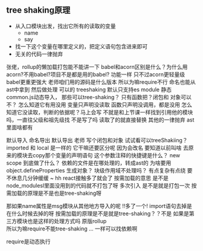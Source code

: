 ## tree shaking原理
- 从入口模块出发，找出它所有的读取的变量
  - name
  - say
- 找一下这个变量在哪里定义的，把定义语句包含进来即可
- 无关的代码一律抛弃


张佬，rollup的懒加载打包能不能讲一下
babel和acorn区别是什么？为什么用acorn?不用babel?项目不是都是用的babel?
功能一样
只不过acorn更轻量级
babel更重更强大
老师咱们用的源码是什么版本
所以为嘛require不行 命名也能从ast中拿到 然后做处理 可以的
treeshaking 默认只支持es module 静态
common.js动态导入，
那些可以tree-shaking？ 只有函数把？闭包和 对象可以不？
怎么知道它有用没用
变量只声明没读取  函数只声明没调用，都是没用
怎么知道它没读取，判断的依据呢？马上会写
不就是和上节课一样找到引用他的模块吗，一直往父级和祖先级找
不是写了吗   读取了的就直接替换  其他的一律抛弃
ast里面啥都有



默认导入 命名导出
默认导出
老师 写个闭包和对象 试试看可以treeShakiing？
imported 和 local 是一样的 它干嘛还要区分呢
因为会改名
要知道以前叫啥 去原来的模块去copy那个变量的声明语句
这个参数注释的快捷键是什么？
new scope 到底做了什么？
依赖的文件是在哪处理的，转成ast的
为啥要用object.defineProperties 生成对象？
块级作用域不处理吗？
有点复杂有点绕 要不休息几分钟缓缓 ~ hh
react接触多了就会了
按需加载的意思  是不是node_modulesl里面没用到的代码就不打包了呀 多次引入 是不是就是打包一次 按需加载的原理是不是也是tree-shaking呀


那如果name属性是msg模块从其他地方导入的呢
!!多了一个!
import语句去掉是在什么时候去掉的呀
按需加载的原理是不是就是tree-shaking？？不是
如果是第三方模块也是这样的处理方式吗
原版rollup  
所以为嘛require不能tree-shaking ... 一样可以找依赖啊

require是动态执行
